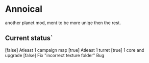 # Annoical
another planet mod, ment to be more uniqe then the rest.
## Current status`
[false] Atleast 1 campaign map
[true] Atleast 1 turret
[true] 1 core and upgrade
[false] Fix "incorrect texture folder" Bug
